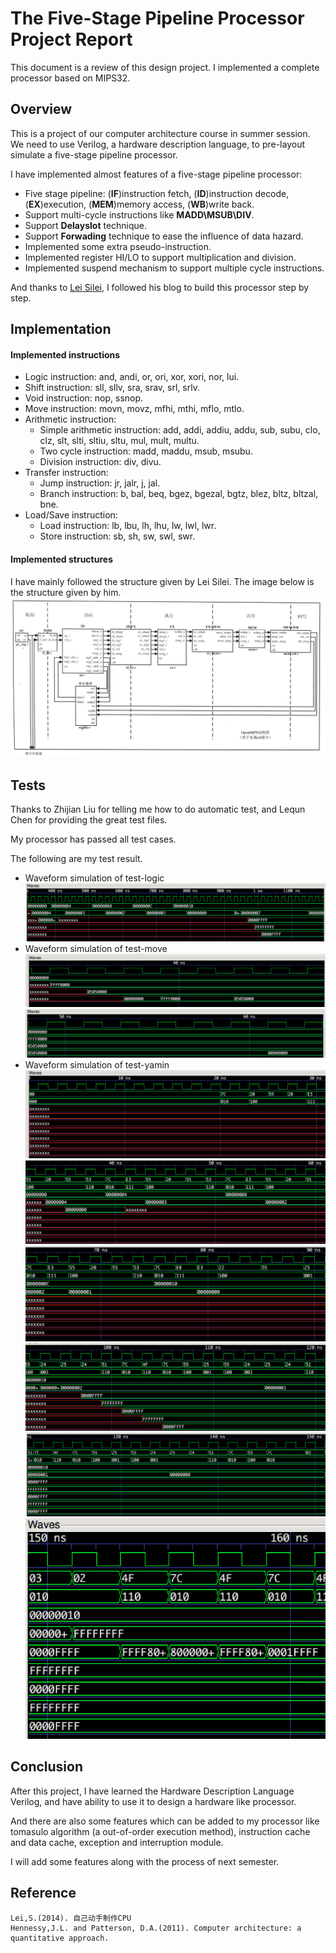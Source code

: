 # The Five-Stage Pipeline Processor Project Report
This document is a review of this design project. I implemented a complete processor based on MIPS32. 
## Overview 
This is a project of our computer architecture course in summer session. We need to use Verilog, a hardware description language, to pre-layout simulate a five-stage pipeline processor. 

I have implemented almost features of a five-stage pipeline processor:
- Five stage pipeline: (**IF**)instruction fetch, (**ID**)instruction decode, (**EX**)execution, (**MEM**)memory access, (**WB**)write back.
- Support multi-cycle instructions like **MADD\MSUB\DIV**. 
- Support **Delayslot** technique.
- Support **Forwading** technique to ease the influence of data hazard.
- Implemented some extra pseudo-instruction.
- Implemented register HI/LO to support multiplication and division.
- Implemented suspend mechanism to support multiple cycle instructions.

And thanks to [Lei Silei](http://blog.csdn.net/leishangwen/article/category/5723475/3), I followed his blog to build this processor step by step. 
## Implementation
#### Implemented instructions
- Logic instruction: and, andi, or, ori, xor, xori, nor, lui.
- Shift instruction: sll, sllv, sra, srav, srl, srlv.
- Void instruction: nop, ssnop.
- Move instruction: movn, movz, mfhi, mthi, mflo, mtlo.
- Arithmetic instruction: 
	- Simple arithmetic instruction: add, addi, addiu, addu, sub, subu, clo, clz, slt, slti, sltiu, sltu, mul, mult, multu.
	- Two cycle instruction: madd, maddu, msub, msubu.
	- Division instruction: div, divu.
- Transfer instruction:
	- Jump instruction: jr, jalr, j, jal.
	- Branch instruction: b, bal, beq, bgez, bgezal, bgtz, blez, bltz, bltzal, bne.
- Load/Save instruction:
	- Load instruction: lb, lbu, lh, lhu, lw, lwl, lwr.
	- Store instruction: sb, sh, sw, swl, swr.

#### Implemented structures
I have mainly followed the structure given by Lei Silei. The image below is the structure given by him. ![](https://raw.githubusercontent.com/volzkzg/cpu/dev/doc/pic/overview.png)

## Tests

Thanks to Zhijian Liu for telling me how to do automatic test, and Lequn Chen for providing the great test files. 

My processor has passed all test cases.


The following are my test result.
- Waveform simulation of test-logic![](https://raw.githubusercontent.com/volzkzg/cpu/dev/doc/pic/testlogic.png)
- Waveform simulation of test-move![](https://raw.githubusercontent.com/volzkzg/cpu/dev/doc/pic/testmove0.png)![](https://raw.githubusercontent.com/volzkzg/cpu/dev/doc/pic/testmove1.png)
- Waveform simulation of test-yamin![](https://raw.githubusercontent.com/volzkzg/cpu/dev/doc/pic/testyamin0.png)![](https://raw.githubusercontent.com/volzkzg/cpu/dev/doc/pic/testyamin1.png)![](https://raw.githubusercontent.com/volzkzg/cpu/dev/doc/pic/testyamin2.png)![](https://raw.githubusercontent.com/volzkzg/cpu/dev/doc/pic/testyamin3.png)![](https://raw.githubusercontent.com/volzkzg/cpu/dev/doc/pic/testyamin4.png)![](https://raw.githubusercontent.com/volzkzg/cpu/dev/doc/pic/testyamin5.png)

## Conclusion

After this project, I have learned the Hardware Description Language Verilog, and have ability to use it to design a hardware like processor. 

And there are also some features which can be added to my processor like tomasulo algorithm (a out-of-order execution method), instruction cache and data cache, exception and interruption module. 

I will add some features along with the process of next semester.

## Reference
	Lei,S.(2014). 自己动手制作CPU
	Hennessy,J.L. and Patterson, D.A.(2011). Computer architecture: a quantitative approach.